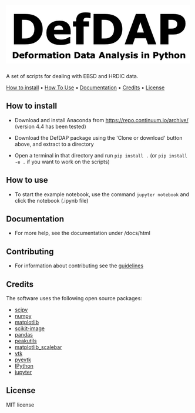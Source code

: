 ![DefDAP - Deformation data analysis in Python](docs/source/_static/logo.png)
==============
A set of scripts for dealing with EBSD and HRDIC data.


  <a href="#how-to-install">How to install</a> •
  <a href="#how-to-use">How To Use</a> •
  <a href="#documentation">Documentation</a> •
  <a href="#credits">Credits</a> •
  <a href="#license">License</a>


## How to install

- Download and install Anaconda from https://repo.continuum.io/archive/ (version 4.4 has been tested)

- Download the DefDAP package using the 'Clone or download' button above, and extract to a directory

- Open a terminal in that directory and run `pip install .` (or `pip install -e .` if you want to work on the scripts)

## How to use

- To start the example notebook, use the command `jupyter notebook` and click the notebook (.ipynb file)

## Documentation

- For more help, see the documentation under /docs/html

## Contributing

- For information about contributing see the [guidelines](/docs/contributing.md)

## Credits

The software uses the following open source packages:

- [scipy](http://scipy.org/)
- [numpy](http://numpy.org/)
- [matplotlib](http://matplotlib.org/)
- [scikit-image](http://scikit-image.org/)
- [pandas](http://pandas.pydata.org)
- [peakutils](https://peakutils.readthedocs.io/en/latest/)
- [matplotlib_scalebar](https://pypi.org/project/matplotlib-scalebar/)
- [vtk](https://vtk.org/)
- [pyevtk](https://pypi.org/project/pyevtk/)
- [IPython](https://ipython.org/)
- [jupyter](https://jupyter.org/)

## License

MIT license
